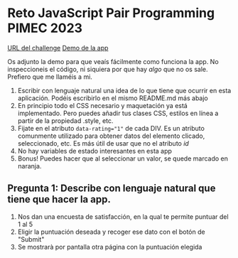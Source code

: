 # Reto JavaScript Pair Programming PIMEC 2023

[URL del challenge](https://www.frontendmentor.io/challenges/interactive-rating-component-koxpeBUmI)
[Demo de la app](https://omiras.github.io/interactive-rating-component-main/)

Os adjunto la demo para que veaís fácilmente como funciona la app. No inspeccioneis el código, ni siquiera por que hay _algo_ que no os sale. Prefiero que me llaméis a mi.

1. Escribir con lenguaje natural una idea de lo que tiene que ocurrir en esta aplicación. Podéis escribirlo en el mismo README.md más abajo
2. En principio todo el CSS necesario y maquetación ya está implementado. Pero puedes añadir tus clases CSS, estilos en línea a partir de la propiedad .style, etc.
3. Fijate en el atributo `data-rating="1"` de cada DIV. Es un atributo comunmente utilizado para obtener datos del elemento clicado, seleccionado, etc. Es más útil de usar que no el atributo _id_
4. No hay variables de estado interesantes en esta app
5. Bonus! Puedes hacer que al seleccionar un valor, se quede marcado en naranja.

## Pregunta 1: Describe con lenguaje natural que tiene que hacer la app.

1. Nos dan una encuesta de satisfacción, en la qual te permite puntuar del 1 al 5
2. Eligir la puntuación deseada y recoger ese dato con el botón de "Submit"
3. Se mostrarà por pantalla otra página con la puntuación elegida
